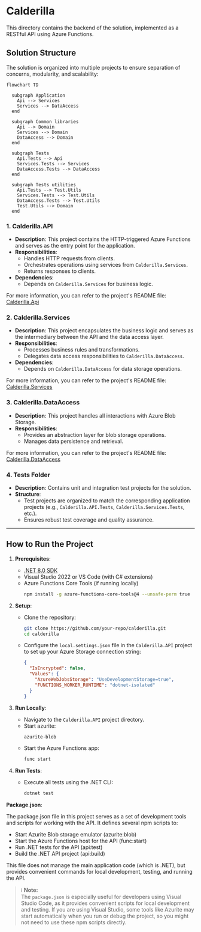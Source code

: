 # **Calderilla**

​This directory contains the backend of the solution, implemented as a RESTful API using Azure Functions.

## **Solution Structure**

The solution is organized into multiple projects to ensure separation of concerns, modularity, and scalability:

```mermaid
flowchart TD

  subgraph Application
    Api --> Services
    Services --> DataAccess
  end

  subgraph Common libraries
    Api --> Domain
    Services --> Domain
    DataAccess --> Domain
  end

  subgraph Tests
    Api.Tests --> Api
    Services.Tests --> Services
    DataAccess.Tests --> DataAccess
  end

  subgraph Tests utilities
    Api.Tests --> Test.Utils
    Services.Tests --> Test.Utils
    DataAccess.Tests --> Test.Utils
    Test.Utils --> Domain
  end

```

### 1. **Calderilla.API**
- **Description**: This project contains the HTTP-triggered Azure Functions and serves as the entry point for the application.
- **Responsibilities**:
  - Handles HTTP requests from clients.
  - Orchestrates operations using services from `Calderilla.Services`.
  - Returns responses to clients.
- **Dependencies**:
  - Depends on `Calderilla.Services` for business logic.

For more information, you can refer to the project's README file: [Calderilla.Api](Calderilla.Api/README.md)

### 2. **Calderilla.Services**
- **Description**: This project encapsulates the business logic and serves as the intermediary between the API and the data access layer.
- **Responsibilities**:
  - Processes business rules and transformations.
  - Delegates data access responsibilities to `Calderilla.DataAccess`.
- **Dependencies**:
  - Depends on `Calderilla.DataAccess` for data storage operations.

For more information, you can refer to the project's README file: [Calderilla.Services](Calderilla.Services/README.md)

### 3. **Calderilla.DataAccess**
- **Description**: This project handles all interactions with Azure Blob Storage.
- **Responsibilities**:
  - Provides an abstraction layer for blob storage operations.
  - Manages data persistence and retrieval.

For more information, you can refer to the project's README file: [Calderilla.DataAccess](Calderilla.DataAccess/README.md)

### 4. **Tests Folder**
- **Description**: Contains unit and integration test projects for the solution.
- **Structure**:
  - Test projects are organized to match the corresponding application projects (e.g., `Calderilla.API.Tests`, `Calderilla.Services.Tests`, etc.).
  - Ensures robust test coverage and quality assurance.

---

## **How to Run the Project**
1. **Prerequisites**:
   - [.NET 8.0 SDK](https://dotnet.microsoft.com/download/dotnet/8.0)
   - Visual Studio 2022 or VS Code (with C# extensions)
   - Azure Functions Core Tools (if running locally)
     ```bash
     npm install -g azure-functions-core-tools@4 --unsafe-perm true
     ```

2. **Setup**:
   - Clone the repository:
     ```bash
     git clone https://github.com/your-repo/calderilla.git
     cd calderilla
     ```
   - Configure the `local.settings.json` file in the `Calderilla.API` project to set up your Azure Storage connection string:
     ```json
     {
       "IsEncrypted": false,
       "Values": {
         "AzureWebJobsStorage": "UseDevelopmentStorage=true",
         "FUNCTIONS_WORKER_RUNTIME": "dotnet-isolated"
       }
     }
     ```

3. **Run Locally**:
   - Navigate to the `Calderilla.API` project directory.
   - Start azurite:
     ```bash
     azurite-blob
     ```   
   - Start the Azure Functions app:
     ```bash
     func start
     ```

4. **Run Tests**:
   - Execute all tests using the .NET CLI:
     ```bash
     dotnet test
     ```

**Package.json**:

The package.json file in this project serves as a set of development tools and scripts for working with the API. It defines several npm scripts to:

- Start Azurite Blob storage emulator (azurite:blob)
- Start the Azure Functions host for the API (func:start)
- Run .NET tests for the API (api:test)
- Build the .NET API project (api:build)

This file does not manage the main application code (which is .NET), but provides convenient commands for local development, testing, and running the API.

> ℹ️ **Note:**  
> The `package.json` is especially useful for developers using Visual Studio Code, as it provides convenient scripts for local development and testing. If you are using Visual Studio, some tools like Azurite may start automatically when you run or debug the project, so you might not need to use these npm scripts directly.
